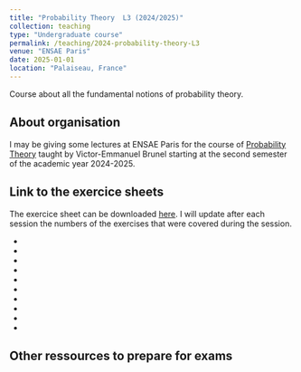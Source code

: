 ```yaml
---
title: "Probability Theory  L3 (2024/2025)"
collection: teaching
type: "Undergraduate course"
permalink: /teaching/2024-probability-theory-L3
venue: "ENSAE Paris"
date: 2025-01-01
location: "Palaiseau, France"
---
```


Course about all the fundamental notions of probability theory.


## About organisation

I may be giving some lectures at ENSAE Paris for the course of [Probability Theory](https://www.ensae.fr/courses/113) taught by Victor-Emmanuel Brunel starting at the second semester of the academic year 2024-2025.  

## Link to the exercice sheets 


 The exercice sheet can be downloaded [here](https://samymekk.github.io/files/TD-Probas.pdf). I will update after each session the numbers of the exercises that were covered during the session.

- 
- 
- 
- 
- 
- 
- 
- 
- 
- 




## Other ressources to prepare for exams


